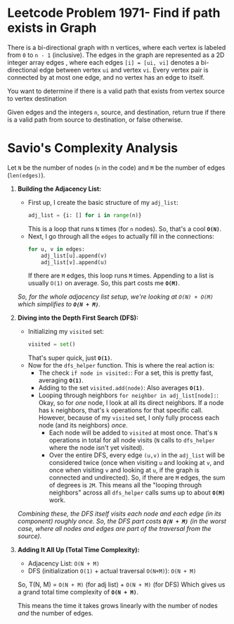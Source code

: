 # Leetcode Problem 1971- Find if path exists in Graph

There is a bi-directional graph with n vertices, where each vertex is labeled from `0` to `n - 1` (inclusive). The edges in the graph are represented as a 2D integer array edges , where each edges `[i] = [ui, vi]` denotes a bi-directional edge between vertex `ui` and vertex `vi`. Every vertex pair is connected by at most one edge, and no vertex has an edge to itself.

You want to determine if there is a valid path that exists from vertex source to vertex destination

Given edges and the integers `n`, source, and destination, return true if there is a valid path from source to destination, or false otherwise.

# Savio's Complexity Analysis

Let `N` be the number of nodes (`n` in the code) and `M` be the number of edges (`len(edges)`).

1.  **Building the Adjacency List:**

    - First up, I create the basic structure of my `adj_list`:
      ```python
      adj_list = {i: [] for i in range(n)}
      ```
      This is a loop that runs `N` times (for `n` nodes). So, that's a cool **`O(N)`**.
    - Next, I go through all the `edges` to actually fill in the connections:
      ```python
      for u, v in edges:
          adj_list[u].append(v)
          adj_list[v].append(u)
      ```
      If there are `M` edges, this loop runs `M` times. Appending to a list is usually `O(1)` on average. So, this part costs me **`O(M)`**.

    _So, for the whole adjacency list setup, we're looking at `O(N) + O(M)` which simplifies to **`O(N + M)`**._

2.  **Diving into the Depth First Search (DFS):**

    - Initializing my `visited` set:
      ```python
      visited = set()
      ```
      That's super quick, just **`O(1)`**.
    - Now for the `dfs_helper` function. This is where the real action is:
      - The check `if node in visited:`: For a set, this is pretty fast, averaging **`O(1)`**.
      - Adding to the set `visited.add(node)`: Also averages **`O(1)`**.
      - Looping through neighbors `for neighbor in adj_list[node]:`:
        Okay, so for _one_ node, I look at all its direct neighbors. If a node has `k` neighbors, that's `k` operations for that specific call.
        However, because of my `visited` set, I only fully process each node (and its neighbors) _once_.
        - Each node will be added to `visited` at most once. That's `N` operations in total for all node visits (`N` calls to `dfs_helper` where the node isn't yet visited).
        - Over the entire DFS, every edge `(u,v)` in the `adj_list` will be considered twice (once when visiting `u` and looking at `v`, and once when visiting `v` and looking at `u`, if the graph is connected and undirected). So, if there are `M` edges, the sum of degrees is `2M`. This means all the "looping through neighbors" across all `dfs_helper` calls sums up to about **`O(M)`** work.

    _Combining these, the DFS itself visits each node and each edge (in its component) roughly once. So, the DFS part costs **`O(N + M)`** (in the worst case, where all nodes and edges are part of the traversal from the source)._

3.  **Adding It All Up (Total Time Complexity):**

    - Adjacency List: `O(N + M)`
    - DFS (initialization `O(1)` + actual traversal `O(N+M)`): `O(N + M)`

    So, T(N, M) = `O(N + M)` (for adj list) + `O(N + M)` (for DFS)
    Which gives us a grand total time complexity of **`O(N + M)`**.

    This means the time it takes grows linearly with the number of nodes _and_ the number of edges.
